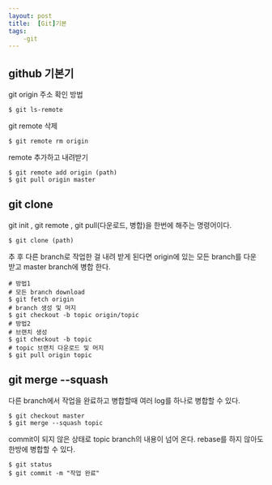 ```yaml
---
layout: post
title:  [Git]기본
tags: 
    -git
---
```


## github 기본기
git origin 주소 확인 방법
```
$ git ls-remote
```
git remote 삭제
```
$ git remote rm origin
```
remote 추가하고 내려받기 
```
$ git remote add origin (path)
$ git pull origin master
```
## git clone
git init , git remote , git pull(다운로드, 병합)을 한번에 해주는 명령어이다.
```
$ git clone (path)
```
추 후 다른 branch로 작업한 걸 내려 받게 된다면 
origin에 있는 모든 branch를 다운 받고 master branch에 병합 한다.

```
# 방법1 
# 모든 branch download
$ git fetch origin
# branch 생성 및 머지 
$ git checkout -b topic origin/topic
# 방법2 
# 브랜치 생성
$ git checkout -b topic
# topic 브랜치 다운로드 및 머지
$ git pull origin topic
```
## git merge --squash
다른 branch에서 작업을 완료하고 병합할때 여러 log를 하나로 병합할 수 있다.
```
$ git checkout master
$ git merge --squash topic
```
commit이 되지 않은 상태로 topic branch의 내용이 넘어 온다.
 rebase를 하지 않아도 한방에 병합할 수 있다.
```
$ git status
$ git commit -m "작업 완료"
```


